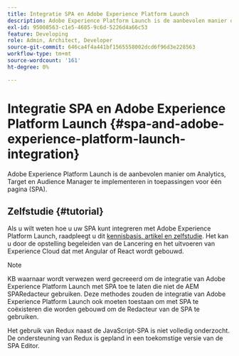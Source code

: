 ```yaml
---
title: Integratie SPA en Adobe Experience Platform Launch
description: Adobe Experience Platform Launch is de aanbevolen manier om Analytics, Target en Audience Manager in SPA te implementeren.
exl-id: 95008563-c1e5-4685-9c6d-5226d4a66c53
feature: Developing
role: Admin, Architect, Developer
source-git-commit: 646ca4f4a441bf1565558002dcd6f96d3e228563
workflow-type: tm+mt
source-wordcount: '161'
ht-degree: 0%

---
```


# Integratie SPA en Adobe Experience Platform Launch {#spa-and-adobe-experience-platform-launch-integration}

Adobe Experience Platform Launch is de aanbevolen manier om Analytics, Target en Audience Manager te implementeren in toepassingen voor één pagina (SPA).

## Zelfstudie {#tutorial}

Als u wilt weten hoe u uw SPA kunt integreren met Adobe Experience Platform Launch, raadpleegt u dit [kennisbasis, artikel en zelfstudie](https://experienceleague.adobe.com/docs/experience-manager-learn/sites/spa-editor/spa-editor-framework-feature-video-use.html). Het kan u door de opstelling begeleiden van de Lancering en het uitvoeren van Experience Cloud dat met Angular of React wordt gebouwd.

>[!NOTE]
>
>KB waarnaar wordt verwezen werd gecreeerd om de integratie van Adobe Experience Platform Launch met SPA toe te laten die niet de AEM SPARedacteur gebruiken. Deze methodes zouden de integratie van Adobe Experience Platform Launch ook moeten toestaan om met SPA te coëxisteren die worden gebouwd om de Redacteur van de SPA te gebruiken.
>
>Het gebruik van Redux naast de JavaScript-SPA is niet volledig onderzocht. De ondersteuning van Redux is gepland in een toekomstige versie van de SPA Editor.
